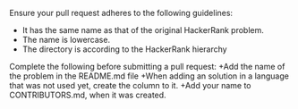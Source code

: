 Ensure your pull request adheres to the following guidelines:

+ It has the same name as that of the original HackerRank problem.
+ The name is lowercase.
+ The directory is according to the HackerRank hierarchy

Complete the following before submitting a pull request:
+Add the name of the problem in the README.md file
+When adding an solution in a language that was not used yet, create the column to it.
+Add your name to CONTRIBUTORS.md, when it was created.
